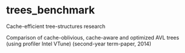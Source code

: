# trees_benchmark
Cache-efficient tree-structures research

Comparison of cache-oblivious, cache-aware and optimized AVL trees (using profiler Intel VTune)
(second-year term-paper, 2014)
